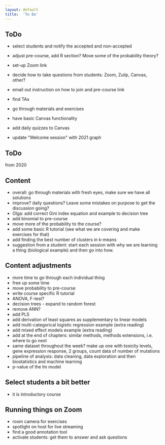 ```yaml
---
layout: default
title:  'To Do'
---
```



## ToDo

- select students and notify the accepted and non-accepted
- adjust pre-course, add R section? Move some of the probability theory?
- set-up Zoom link
- decide how to take questions from students: Zoom, Zulip, Canvas, other?
- email out instruction on how to join and pre-course link
- find TAs
- go through materials and exercises
- have basic Canvas functionality
- add daily quizzes to Canvas

- update "Welcome session" with 2021 graph



## ToDo
from 2020
## Content
- overall: go through materials with fresh eyes, make sure we have all solutions
- improve? daily questions? Leave some mistakes on purpose to get the discussion going?
- Olga: add correct Gini index equation and example to decision tree
- add binomial to pre-course
- move more of the probability to the course?
- add some basic R tutorial (see what we are covering and make exercises for that)
- add finding the best number of clusters in k-means
- suggestion from a student: start each session with why we are learning a thing (biological example) and then go into how.

## Content adjustments
- more time to go through each individual thing
- free up some time
- move probability to pre-course
- write course specific R tutorial
- ANOVA, F-test?
- decision trees - expand to random forest
- remove ANN?
- add PLS
- add derivation of least squares as supplementary to linear models
- add multi-categorical logistic regression example (extra reading)
- add mixed effect models example (extra reading)
- add at the end of chapters: similar methods, methods extensions, i.e. where to go next
- same dataset throughout the week? make up one with toxicity levels, gene expression response, 2 groups, count data of number of mutations
- pipeline of analysis: data cleaning, data exploration and then biostatistics and machine learning  
- p-value of the lm model

## Select students a bit better
- it is introductory course

## Running things on Zoom
- room camera for exercises
- spotlight on host for live streaming
- find a good annotation tool
- activate students: get them to answer and ask questions
